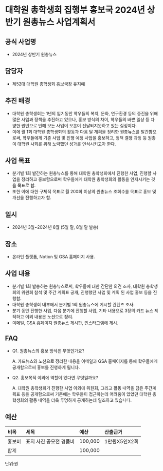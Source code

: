 대학원 총학생회 집행부 홍보국 2024년 상반기 원총뉴스 사업계획서
===

## 공식 사업명
-   2024년 상반기 원총뉴스

## 담당자
-   제52대 대학원 총학생회 홍보국장 유지예

## 추진 배경
-   대학원 총학생회는 1년의 임기동안 학우들의 복지, 문화, 연구환경 등의
    증진을 위해 많은 사업과 정책을 추진하고 있으나, 홍보 방식의 차이,
    학우들의 바쁜 일상 등 다양한 원인으로 인해 모든 사업이 오롯이
    전달되지못하고 있는 실정이다.
-   이에 월 1회 대학원 총학생회의 활동과 다음 달 계획을 정리한
    원총뉴스를 발간함으로써, 학우들에게 기존 사업 및 진행 예정 사업을
    홍보하고, 정책 결정 과정 등 원총이 대학원 사회를 위해 노력했던
    성과를 인식시키고자 한다.

## 사업 목표
-   분기별 1회 발간하는 원총뉴스를 통해 대학원 총학생회에서 진행한
    사업, 진행할 사업을 정리하고 홍보함으로써 학우들에게 대학원
    총학생회의 활동을 인지시키는 것을 목표로 함.
-   또한 이에 대한 구체적 목표로 월 200회 이상의 원총뉴스 조회수를
    목표로 홍보 및 개선을 진행하고자 함.

## 일시
-   2024년 3월~2024년 8월 (5월 말, 8월 말 발송)

## 장소
-   온라인 플랫폼, Notion 및 GSA 홈페이지 사용.

## 사업 내용
-   분기별 1회 발송하는 원총뉴스로써, 학우들에 대한 간단한 의견 조사, 대학원
    총학생회의 위원회 참석 및 주간 계획표 공개, 진행했던 사업 및 계획 된
    사업 홍보 등을 진행함.
-   대학원 총학생회 내부에서 분기별 1회 원총뉴스에 게시할 컨텐츠 조사.
-   분기 동안 진행한 사업, 다음 분기에 진행할 사업, 기타 내용으로 3장의
    카드 뉴스 제작하고 이외 내용은 노션으로 정리.
-   이메일, GSA 홈페이지 원총뉴스 게시판, 인스타그램에 게시.

## FAQ
-   Q1. 원총뉴스의 홍보 방식은 무엇인가요?

    A. 카드뉴스와 노션으로 정리한 내용을 이메일과 GSA 홈페이지를 통해
    학우들에게 공개함으로써 홍보를 진행하게 됩니다.

-   Q2. 홍보목적 이외에 역할이 있다면 무엇일까요?

    A. 대학원 총학생회가 진행한 사업 이외에 위원회, 그리고 활동 내역을
    담은 주간계획표 등을 공개함으로써 기존에는 학우들이 접근하는데
    어려움이 있었던 대학원 총학생회의 활동 내역을 더욱 투명하게
    공개하는데 일조하고 있습니다.

## 예산
  | 비목       | 세목          | 예산       | 산출근거                 |
|:-----------|:--------------|:-----------|:-------------------------|
| 홍보비   | 표지 사진 공모전 경품비 | 100,000  | 1만원X5인X2회 |
| 합계       |               | 100,000 |                          |

단위:원
